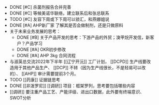 - DONE [#C] 杀菌剂报告合并完善
- DONE [#C] 等候美诺华联络，建立联系后和张总联系
- TODO [#C] 友容下周或下下周可以锁汇，和燕娜姐说
- DONE [#A] AHP新厂家 了解其是否会做制剂，还是只做原料
- 关于未来业务发展的思考：
	- DONE [#B] 关于产品开发的思考：下游产品的外贸；溴甲烷开发信，新客户？产品学习
	- DONE [#A] OKR初步修改
	- DONE [#A] AHP 3kg 合同流程
- 与淑英总交流2022年下半年 [[辽宁开沅]] 工厂计划， [[DCPD]] 生产线要改造用于其他产品生产、 [[DCP]] 不转（因为生产线很长，不是轻易可以改的）、 [[AHP]] 审计需要提前3个月。
- TODO [[药康]] 证据链思考
- DONE [[非泼罗尼]] [[调研]] 项目：框架罗列，思考要包括哪些内容
- [[调研]] 要注重产品工艺、产能评级、进出口数据，此外要有终端意识、SWOT分析